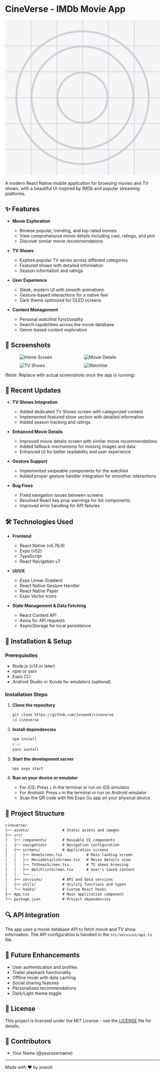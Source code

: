 # CineVerse - IMDb Movie App

![CineVerse Logo](assets/icon.png)

A modern React Native mobile application for browsing movies and TV shows, with a beautiful UI inspired by IMDb and popular streaming platforms.

## ✨ Features

- **Movie Exploration**
  - Browse popular, trending, and top-rated movies
  - View comprehensive movie details including cast, ratings, and plot
  - Discover similar movie recommendations

- **TV Shows**
  - Explore popular TV series across different categories
  - Featured shows with detailed information
  - Season information and ratings

- **User Experience**
  - Sleek, modern UI with smooth animations
  - Gesture-based interactions for a native feel
  - Dark theme optimized for OLED screens

- **Content Management**
  - Personal watchlist functionality
  - Search capabilities across the movie database
  - Genre-based content exploration

## 📱 Screenshots

<div style="display: flex; flex-wrap: wrap; gap: 10px; justify-content: center;">
  <img src="assets/screenshots/home.png" alt="Home Screen" width="200"/>
  <img src="assets/screenshots/movie-details.png" alt="Movie Details" width="200"/>
  <img src="assets/screenshots/tv-shows.png" alt="TV Shows" width="200"/>
  <img src="assets/screenshots/watchlist.png" alt="Watchlist" width="200"/>
</div>

(Note: Replace with actual screenshots once the app is running)

## 🚀 Recent Updates

- **TV Shows Integration**
  - Added dedicated TV Shows screen with categorized content
  - Implemented featured show section with detailed information
  - Added season tracking and ratings

- **Enhanced Movie Details**
  - Improved movie details screen with similar movie recommendations
  - Added fallback mechanisms for missing images and data
  - Enhanced UI for better readability and user experience

- **Gesture Support**
  - Implemented swipeable components for the watchlist
  - Added proper gesture handler integration for smoother interactions

- **Bug Fixes**
  - Fixed navigation issues between screens
  - Resolved React key prop warnings for list components
  - Improved error handling for API failures

## 🛠️ Technologies Used

- **Frontend**
  - React Native (v0.76.9)
  - Expo (v52)
  - TypeScript
  - React Navigation v7

- **UI/UX**
  - Expo Linear Gradient
  - React Native Gesture Handler
  - React Native Paper
  - Expo Vector Icons

- **State Management & Data Fetching**
  - React Context API
  - Axios for API requests
  - AsyncStorage for local persistence

## 🔧 Installation & Setup

### Prerequisites

- Node.js (v14 or later)
- npm or yarn
- Expo CLI
- Android Studio or Xcode for emulators (optional)

### Installation Steps

1. **Clone the repository**
   ```bash
   git clone https://github.com/joseook/cineverse
   cd cineverse
   ```

2. **Install dependencies**
   ```bash
   npm install
   # or
   yarn install
   ```

3. **Start the development server**
   ```bash
   npx expo start
   ```

4. **Run on your device or emulator**
   - For iOS: Press `i` in the terminal or run on iOS simulator
   - For Android: Press `a` in the terminal or run on Android emulator
   - Scan the QR code with the Expo Go app on your physical device

## 📁 Project Structure

```
cineverse/
├── assets/               # Static assets and images
├── src/
│   ├── components/       # Reusable UI components
│   ├── navigation/       # Navigation configuration
│   ├── screens/          # Application screens
│   │   ├── HomeScreen.tsx           # Main landing screen
│   │   ├── MovieDetailsScreen.tsx   # Movie details view
│   │   ├── TVShowsScreen.tsx        # TV shows browsing
│   │   ├── WatchlistScreen.tsx      # User's saved content
│   │   └── ...
│   ├── services/         # API and data services
│   ├── utils/            # Utility functions and types
│   └── hooks/            # Custom React hooks
├── App.tsx               # Main application component
└── package.json          # Project dependencies
```

## 🔍 API Integration

The app uses a movie database API to fetch movie and TV show information. The API configuration is handled in the `src/services/api.ts` file.

## 🔮 Future Enhancements

- User authentication and profiles
- Trailer playback functionality
- Offline mode with data caching
- Social sharing features
- Personalized recommendations
- Dark/Light theme toggle

## 📄 License

This project is licensed under the MIT License - see the [LICENSE](LICENSE) file for details.

## 👥 Contributors

- Your Name (@yourusername)

---

Made with ❤️ by joseok